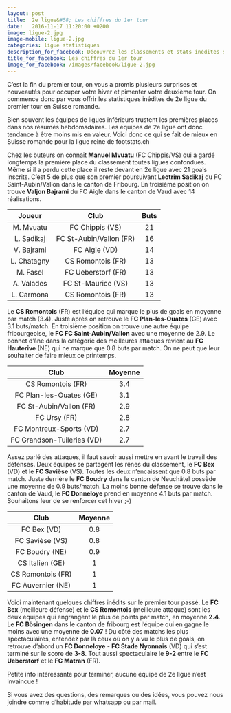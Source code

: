 ```yaml
---
layout: post
title:  2e ligue&#58; Les chiffres du 1er tour
date:   2016-11-17 11:20:00 +0200
image: ligue-2.jpg
image-mobile: ligue-2.jpg
categories: ligue statistiques
description_for_facebook: Découvrez les classements et stats inédites sur la 2e ligue en Suisse romande
title_for_facebook: Les chiffres du 1er tour
image_for_facebook: /images/facebook/ligue-2.jpg
---
```


C’est la fin du premier tour, on vous a promis plusieurs surprises et nouveautés pour occuper votre hiver et pimenter votre deuxième tour. On commence donc par vous offrir les statistiques inédites de 2e ligue du premier tour en Suisse romande.

Bien souvent les équipes de ligues inférieurs trustent les premières places dans nos résumés hebdomadaires. Les équipes de 2e ligue ont donc tendance à être moins mis en valeur. Voici donc ce qui se fait de mieux en Suisse romande pour la ligue reine de footstats.ch

Chez les buteurs on connaît __Manuel Mvuatu__ (FC Chippis/VS) qui a gardé longtemps la première place du classement toutes ligues confondues. Même si il a perdu cette place il reste devant en 2e ligue avec 21 goals inscrits. C’est 5 de plus que son premier poursuivant __Leotrim Sadikaj__ du FC Saint-Aubin/Vallon dans le canton de Fribourg. En troisième position on trouve __Valjon Bajrami__ du FC Aigle dans le canton de Vaud avec 14 réalisations.

| Joueur        | Club          | Buts  |
| :-------------: |:-------------:| :-----:|
| M. Mvuatu | FC Chippis (VS)| 21 |
| L. Sadikaj | FC St-Aubin/Vallon (FR) | 16 |
| V. Bajrami | FC Aigle (VD) | 14 |
| L. Chatagny | CS Romontois (FR) | 13 |
| M. Fasel | FC Ueberstorf (FR) | 13 |
| A. Valades | FC St-Maurice (VS) | 13 |
| L. Carmona | CS Romontois (FR) | 13 |


Le __CS Romontois__ (FR) est l’équipe qui marque le plus de goals en moyenne par match (3.4). Juste après on retrouve le __FC Plan-les-Ouates__ (GE) avec 3.1 buts/match. En troisième position on trouve une autre équipe fribourgeoise, le __FC FC Saint-Aubin/Vallon__ avec une moyenne de 2.9. Le bonnet d’âne dans la catégorie des meilleures attaques revient au __FC Hauterive__ (NE) qui ne marque que 0.8 buts par match. On ne peut que leur souhaiter de faire mieux ce printemps.

| Club        | Moyenne         
| :-------------: |:-------------:|
| CS Romontois (FR)| 3.4 |
| FC Plan-les-Ouates (GE) | 3.1 |
| FC St-Aubin/Vallon (FR) | 2.9 |
| FC Ursy (FR) | 2.8 |
| FC Montreux-Sports (VD) | 2.7 |
| FC Grandson-Tuileries (VD) | 2.7 |

Assez parlé des attaques, il faut savoir aussi mettre en avant le travail des défenses. Deux équipes se partagent les rênes du classement, le __FC Bex__ (VD) et le __FC Savièse__ (VS). Toutes les deux n’encaissent que 0.8 buts par match. Juste derrière le __FC Boudry__ dans le canton de Neuchâtel possède une moyenne de 0.9 buts/match. La moins bonne défense se trouve dans le canton de Vaud, le __FC Donneloye__ prend en moyenne 4.1 buts par match. Souhaitons leur de se renforcer cet hiver ;-)

| Club        | Moyenne         
| :-------------: |:-------------:|
| FC Bex (VD) | 0.8 |
| FC Savièse (VS) | 0.8 |
| FC Boudry (NE) | 0.9 |
| CS Italien (GE) | 1 |
| CS Romontois (FR) | 1 |
| FC Auvernier (NE) | 1 |

Voici maintenant quelques chiffres inédits sur le premier tour passé. Le __FC Bex__ (meilleure défense) et le __CS Romontois__ (meilleure attaque) sont les deux équipes qui engrangent le plus de points par match, en moyenne __2.4__. Le __FC Bösingen__ dans le canton de fribourg est l’équipe qui en gagne le moins avec une moyenne de __0.07__ ! Du côté des matchs les plus spectaculaires, entendez par là ceux où on y a vu le plus de goals, on retrouve d’abord un __FC Donneloye__ - __FC Stade Nyonnais__ (VD) qui s’est terminé sur le score de __3-8__. Tout aussi spectaculaire le __9-2__ entre le __FC Ueberstorf__ et le __FC Matran__ (FR).

Petite info intéressante pour terminer, aucune équipe de 2e ligue n’est invaincue ! 

Si vous avez des questions, des remarques ou des idées, vous pouvez nous joindre comme d’habitude par whatsapp ou par mail.